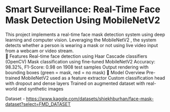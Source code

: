 # Smart Surveillance: Real-Time Face Mask Detection Using MobileNetV2
This project implements a real-time face mask detection system using deep learning and computer vision. Leveraging the MobileNetV2 , the system detects whether a person is wearing a mask or not using live video input from a webcam or video stream.<br>
🚀 Features
Real-time face detection using Haar Cascade classifiers (OpenCV)
Mask classification using fine-tuned MobileNetV2
Accuracy: 98.32%, F1-Score: 0.98 on 1908 test samples
Output rendering with bounding boxes (green = mask, red = no mask)
🤖 Model Overview
Pre-trained MobileNetV2 used as a feature extractor
Custom classification head with dropout and dense layers
Trained on augmented dataset with real-world and synthetic images

Dataset - https://www.kaggle.com/datasets/shiekhburhan/face-mask-dataset?select=FMD_DATASET



